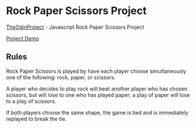 # Rock Paper Scissors Project

[TheOdinProject](https://www.theodinproject.com/paths/foundations/courses/foundations/lessons/rock-paper-scissors) - Javascript Rock Paper Scissors Project

[Project Demo](https://phammings.github.io/rock-paper-scissors/)

## Rules

Rock Paper Scissors is played by have each player choose simultaneously one of the following: rock, paper, or scissors.

A player who decides to play rock will beat another player who has chosen scissors, but will lose to one who has played paper; a play of paper will lose to a play of scissors.

If both players choose the same shape, the game is tied and is immediately replayed to break the tie.
